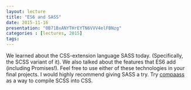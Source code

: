 ```yaml
---
layout: lecture
title: "ES6 and SASS"
date: 2015-11-16
presentation: "0B71BxANYTHrEYTN6VVV4elFBNzg"
categories : [lectures, 2015]
tags: 
---
```


We learned about the CSS-extension language SASS today. (Specifically, the SCSS variant of it). We also talked about the features that ES6 add (including Promises!). Feel free to use either of these technologies in your final projects. I would highly recommend giving SASS a try. Try [compaass](http://compass-style.org/) as a way to compile SCSS into CSS.  
